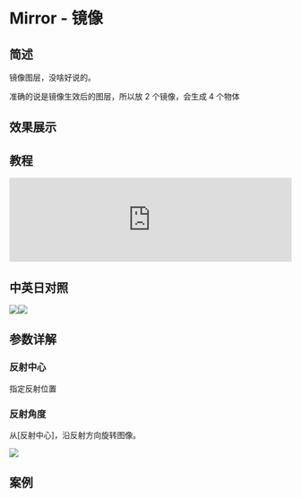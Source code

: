 # Mirror - 镜像

## 简述

镜像图层，没啥好说的。

准确的说是镜像生效后的图层，所以放 2 个镜像，会生成 4 个物体

## 效果展示

## 教程

<iframe src="https://player.bilibili.com/player.html?bvid=BV1e34y1X7Vj&page=50&high_quality=1" width="100%" allowfullscreen="allowfullscreen" frameborder="0"></iframe>

## 中英日对照

![](https://mir.yuelili.com/wp-content/uploads/user/AE/effects/AE-Effects-Distort-Mirror.png)![](https://mir.yuelili.com/wp-content/uploads/user/AE/effects/AE-Effects-Distort-Mirror_cn.png)

## 参数详解

### 反射中心

指定反射位置

### 反射角度

从[反射中心]，沿反射方向旋转图像。

![](https://cdn.yuelili.com/20211224172334.png)

## 案例
